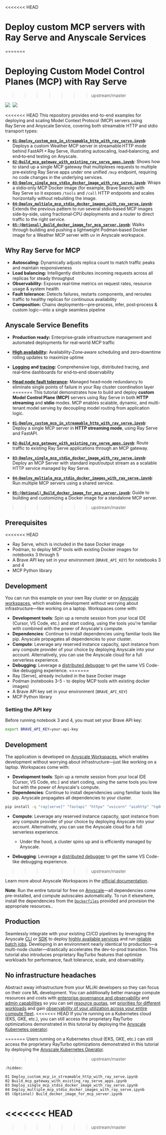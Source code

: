 <<<<<<< HEAD
# Deploy custom MCP servers with Ray Serve and Anyscale Services
=======
# Deploying Custom Model Control Planes (MCP) with Ray Serve
>>>>>>> upstream/master

<div align="left">
<a target="_blank" href="https://console.anyscale.com/"><img src="https://img.shields.io/badge/🚀 Run_on-Anyscale-9hf"></a>&nbsp;
<a href="https://github.com/ray-project/ray" role="button"><img src="https://img.shields.io/static/v1?label=&amp;message=View%20On%20GitHub&amp;color=586069&amp;logo=github&amp;labelColor=2f363d"></a>&nbsp;
</div>

<<<<<<< HEAD
This repository provides end-to-end examples for deploying and scaling Model Context Protocol (MCP) servers using Ray Serve and Anyscale Service, covering both streamable HTTP and stdio transport types:

- [**`01-Deploy_custom_mcp_in_streamable_http_with_ray_serve.ipynb`**](https://github.com/ray-project/ray/blob/master/doc/source/ray-overview/examples/mcp-ray-serve/01%20Deploy_custom_mcp_in_streamable_http_with_ray_serve.ipynb): Deploys a custom Weather MCP server in streamable HTTP mode behind FastAPI + Ray Serve, illustrating autoscaling, load‑balancing, and end‑to‑end testing on Anyscale.
- [**`02-Build_mcp_gateway_with_existing_ray_serve_apps.ipynb`**](https://github.com/ray-project/ray/blob/master/doc/source/ray-overview/examples/mcp-ray-serve/02%20Build_mcp_gateway_with_existing_ray_serve_apps.ipynb): Shows how to stand up a single MCP gateway that multiplexes requests to multiple pre‑existing Ray Serve apps under one unified `/mcp` endpoint, requiring no code changes in the underlying services.
- [**`03-Deploy_single_mcp_stdio_docker_image_with_ray_serve.ipynb`**](https://github.com/ray-project/ray/blob/master/doc/source/ray-overview/examples/mcp-ray-serve/03%20Deploy_single_mcp_stdio_docker_image_with_ray_serve.ipynb): Wraps a stdio‑only MCP Docker image (for example, Brave Search) with Ray Serve so it exposes `/tools` and `/call` HTTP endpoints and scales horizontally without rebuilding the image. 
- [**`04-Deploy_multiple_mcp_stdio_docker_images_with_ray_serve.ipynb`**](https://github.com/ray-project/ray/blob/master/doc/source/ray-overview/examples/mcp-ray-serve/04%20Deploy_multiple_mcp_stdio_docker_images_with_ray_serve.ipynb): Extends the previous pattern to run several stdio‑based MCP images side‑by‑side, using fractional‑CPU deployments and a router to direct traffic to the right service. 
- [**`05-(Optional)_Build_docker_image_for_mcp_server.ipynb`**](https://github.com/ray-project/ray/blob/master/doc/source/ray-overview/examples/mcp-ray-serve/05%20(Optional)%20Build_docker_image_for_mcp_server.ipynb): Walks through building and pushing a lightweight Podman‑based Docker image for a Weather MCP server with uv in Anyscale workspace.

## Why Ray Serve for MCP
- **Autoscaling:** Dynamically adjusts replica count to match traffic peaks and maintain responsiveness
- **Load balancing:**  Intelligently distributes incoming requests across all replicas for steady throughput
- **Observability:** Exposes real‑time metrics on request rates, resource usage & system health
- **Fault tolerance:** Detects failures, restarts components, and reroutes traffic to healthy replicas for continuous availability
- **Composition:**  Chains deployments—pre‑process, infer, post‑process & custom logic—into a single seamless pipeline


## Anyscale Service Benefits
- **Production ready:**  Enterprise‑grade infrastructure management and automated deployments for real‑world MCP traffic
- **[High availability](https://docs.anyscale.com/platform/services/faq#does-services-support-multiple-availability-zones-for-high-availability):**  Availability‑Zone‑aware scheduling and zero‑downtime rolling updates to maximize uptime
- **[Logging](https://docs.anyscale.com/monitoring/accessing-logs) and [tracing](https://docs.anyscale.com/monitoring/tracing):**  Comprehensive logs, distributed tracing, and real‑time dashboards for end‑to‑end observability
- **[Head node fault tolerance](https://docs.anyscale.com/platform/services/head-node-ft/):**  Managed head‑node redundancy to eliminate single points of failure in your Ray cluster coordination layer
=======
This tutorial demonstrates how to build and deploy **custom Model Control Plane (MCP)** servers using Ray Serve in both **HTTP streaming** and **stdio** modes. MCP enables scalable, dynamic, and multi-tenant model serving by decoupling model routing from application logic.

- [**`01-Deploy_custom_mcp_in_streamable_http_with_ray_serve.ipynb`**](https://github.com/ray-project/ray/blob/master/doc/source/ray-overview/examples/mcp-ray-serve/01%20Deploy_custom_mcp_in_streamable_http_with_ray_serve.ipynb): Deploy a single MCP server in **HTTP streaming mode**, using Ray Serve and FastAPI.
- [**`02-Build_mcp_gateway_with_existing_ray_serve_apps.ipynb`**](https://github.com/ray-project/ray/blob/master/doc/source/ray-overview/examples/mcp-ray-serve/02%20Build_mcp_gateway_with_existing_ray_serve_apps.ipynb): Route traffic to existing Ray Serve applications through an MCP gateway.
- [**`03-Deploy_single_mcp_stdio_docker_image_with_ray_serve.ipynb`**](https://github.com/ray-project/ray/blob/master/doc/source/ray-overview/examples/mcp-ray-serve/03%20Deploy_single_mcp_stdio_docker_image_with_ray_serve.ipynb): Deploy an MCP Server with standard input/output stream as a scalable HTTP service managed by Ray Serve.
- [**`04-Deploy_multiple_mcp_stdio_docker_images_with_ray_serve.ipynb`**](https://github.com/ray-project/ray/blob/master/doc/source/ray-overview/examples/mcp-ray-serve/04%20Deploy_multiple_mcp_stdio_docker_images_with_ray_serve.ipynb): Run multiple MCP servers using a shared service.
- [**`05-(Optional)_Build_docker_image_for_mcp_server.ipynb`**](https://github.com/ray-project/ray/blob/master/doc/source/ray-overview/examples/mcp-ray-serve/05%20(Optional)%20Build_docker_image_for_mcp_server.ipynb): Guide to building and customizing a Docker image for a standalone MCP server.
>>>>>>> upstream/master


## Prerequisites

<<<<<<< HEAD
- Ray Serve, which is included in the base Docker image
- Podman, to deploy MCP tools with existing Docker images for notebooks 3 through 5 
- A Brave API key set in your environment (`BRAVE_API_KEY`) for notebooks 3 and 4
- MCP Python library

## Development

You can run this example on your own Ray cluster or on [Anyscale workspaces](https://docs.anyscale.com/platform/workspaces/), which enables development without worrying about infrastructure—like working on a laptop. Workspaces come with:
- **Development tools**: Spin up a remote session from your local IDE (Cursor, VS Code, etc.) and start coding, using the tools you're familiar with combined with the power of Anyscale's compute.
- **Dependencies**: Continue to install dependencies using familiar tools like pip. Anyscale propagates all dependencies to your cluster.
- **Compute**: Leverage any reserved instance capacity, spot instance from any compute provider of your choice by deploying Anyscale into your account. Alternatively, you can use the Anyscale cloud for a full serverless experience.
- **Debugging**: Leverage a [distributed debugger](https://docs.anyscale.com/platform/workspaces/workspaces-debugging/#distributed-debugger) to get the same VS Code-like debugging experience.
=======
- Ray [Serve], already included in the base Docker image
- Podman (notebooks 3-5 - to deploy MCP tools with existing docker images)
- A Brave API key set in your environment (`BRAVE_API_KEY`)
- MCP Python library

### Setting the API key

Before running notebook 3 and 4, you must set your Brave API key:
```bash
export BRAVE_API_KEY=your-api-key
```

## Development

The application is developed on [Anyscale Workspaces](https://docs.anyscale.com/platform/workspaces/), which enables development without worrying about infrastructure—just like working on a laptop. Workspaces come with:
- **Development tools**: Spin up a remote session from your local IDE (Cursor, VS Code, etc.) and start coding, using the same tools you love but with the power of Anyscale's compute.
- **Dependencies**: Continue to install dependencies using familiar tools like pip. Anyscale propagates all dependencies to your cluster.

```bash
pip install -q "ray[serve]" "fastapi" "httpx" "uvicorn" "aiohttp" "tqdm"
```

* **Compute**: Leverage any reserved instance capacity, spot instance from any compute provider of your choice by deploying Anyscale into your account. Alternatively, you can use the Anyscale cloud for a full serverless experience.

  * Under the hood, a cluster spins up and is efficiently managed by Anyscale.
* **Debugging**: Leverage a [distributed debugger](https://docs.anyscale.com/platform/workspaces/workspaces-debugging/#distributed-debugger) to get the same VS Code-like debugging experience.
>>>>>>> upstream/master

Learn more about Anyscale Workspaces in the [official documentation](https://docs.anyscale.com/platform/workspaces/).

**Note**: Run the entire tutorial for free on [Anyscale](https://console.anyscale.com/)—all dependencies come pre-installed, and compute autoscales automatically. To run it elsewhere, install the dependencies from the [`Dockerfiles`](https://github.com/ray-project/ray/blob/master/doc/source/ray-overview/examples/mcp-ray-serve/build-mcp-docker-image/) provided and provision the appropriate resources..

## Production

Seamlessly integrate with your existing CI/CD pipelines by leveraging the Anyscale [CLI](https://docs.anyscale.com/reference/quickstart-cli) or [SDK](https://docs.anyscale.com/reference/quickstart-sdk) to deploy [highly available services](https://docs.anyscale.com/platform/services) and run [reliable batch jobs](https://docs.anyscale.com/platform/jobs). Developing in an environment nearly identical to production—a multi-node cluster—drastically accelerates the dev-to-prod transition. This tutorial also introduces proprietary RayTurbo features that optimize workloads for performance, fault tolerance, scale, and observability.

## No infrastructure headaches

Abstract away infrastructure from your ML/AI developers so they can focus on their core ML development. You can additionally better manage compute resources and costs with [enterprise governance and observability](https://www.anyscale.com/blog/enterprise-governance-observability) and [admin capabilities](https://docs.anyscale.com/administration/overview) so you can set [resource quotas](https://docs.anyscale.com/reference/resource-quotas/), set [priorities for different workloads](https://docs.anyscale.com/administration/cloud-deployment/global-resource-scheduler) and gain [observability of your utilization across your entire compute fleet](https://docs.anyscale.com/administration/resource-management/telescope-dashboard).
<<<<<<< HEAD
If you're running on a Kubernetes cloud (EKS, GKE, etc.), you can still access the proprietary RayTurbo optimizations demonstrated in this tutorial by deploying the [Anyscale Kubernetes operator](https://docs.anyscale.com/administration/cloud-deployment/kubernetes/).

=======
Users running on a Kubernetes cloud (EKS, GKE, etc.) can still access the proprietary RayTurbo optimizations demonstrated in this tutorial by deploying the [Anyscale Kubernetes Operator](https://docs.anyscale.com/administration/cloud-deployment/kubernetes/).
>>>>>>> upstream/master

```{toctree}
:hidden:

01 Deploy_custom_mcp_in_streamable_http_with_ray_serve.ipynb
02 Build_mcp_gateway_with_existing_ray_serve_apps.ipynb
03 Deploy_single_mcp_stdio_docker_image_with_ray_serve.ipynb
04 Deploy_multiple_mcp_stdio_docker_images_with_ray_serve.ipynb
05 (Optional) Build_docker_image_for_mcp_server.ipynb
```
<<<<<<< HEAD
=======

>>>>>>> upstream/master
